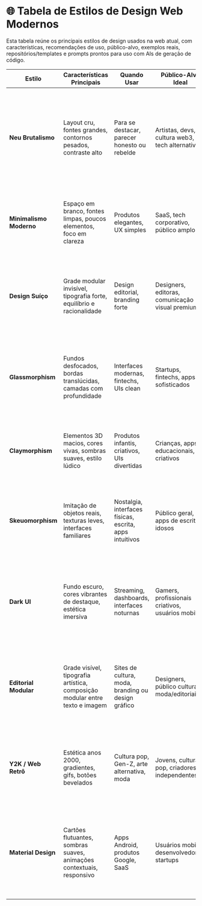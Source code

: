 
# 🌐 Tabela de Estilos de Design Web Modernos

Esta tabela reúne os principais estilos de design usados na web atual, com características, recomendações de uso, público-alvo, exemplos reais, repositórios/templates e prompts prontos para uso com AIs de geração de código.

| Estilo                | Características Principais                                                                 | Quando Usar                                                                 | Público-Alvo Ideal                                 | Exemplos de Sites                                                                 | Repositórios / Templates                                                                 | Prompt para AIs                                                                                                                                                     |
|-----------------------|---------------------------------------------------------------------------------------------|------------------------------------------------------------------------------|----------------------------------------------------|------------------------------------------------------------------------------------|--------------------------------------------------------------------------------------------|---------------------------------------------------------------------------------------------------------------------------------------------------------------------|
| **Neu Brutalismo**     | Layout cru, fontes grandes, contornos pesados, contraste alto                             | Para se destacar, parecer honesto ou rebelde                                | Artistas, devs, cultura web3, tech alternativo     | [Exemplos no Webflow](https://webflow.com/made-in-webflow/neubrutalism)           | [Templates Webflow](https://webflow.com/made-in-webflow/neubrutalism)                    | Crie um site com layout propositalmente cru, fontes grotescas grandes, contornos pesados e cores vibrantes. Sem suavidade ou efeitos visuais refinados.             |
| **Minimalismo Moderno**| Espaço em branco, fontes limpas, poucos elementos, foco em clareza                         | Produtos elegantes, UX simples                                              | SaaS, tech corporativo, público amplo              | [Colorlib Examples](https://colorlib.com/wp/minimalist-website-examples/)         | [Templates Webflow](https://webflow.com/made-in-webflow/minimal)                         | Gere um layout limpo e elegante, com espaço em branco, tipografia sans-serif moderna e foco no conteúdo.                                                           |
| **Design Suíço**       | Grade modular invisível, tipografia forte, equilíbrio e racionalidade                      | Design editorial, branding forte                                            | Designers, editoras, comunicação visual premium     | [Exemplos Webflow](https://webflow.com/made-in-webflow/swiss)                    | [Templates Webflow](https://webflow.com/made-in-webflow/swiss)                            | Desenhe uma página com grid modular invisível, tipografia precisa e hierarquia textual clara. Balanceamento rigoroso.                                               |
| **Glassmorphism**      | Fundos desfocados, bordas translúcidas, camadas com profundidade                           | Interfaces modernas, fintechs, UIs clean                                    | Startups, fintechs, apps sofisticados              | [Webflow Glassmorphism](https://webflow.com/made-in-webflow/glassmorphism)        | [Templates Webflow](https://webflow.com/made-in-webflow/glassmorphism)                  | Crie uma interface com efeito vidro (frosted glass), elementos translúcidos e camadas flutuantes. Paleta clean e contrastes suaves.                                |
| **Claymorphism**       | Elementos 3D macios, cores vivas, sombras suaves, estilo lúdico                            | Produtos infantis, criativos, UIs divertidas                                | Crianças, apps educacionais, criativos             | [Dribbble Claymorphism](https://dribbble.com/search/claymorphism)                | [Tutorial Bamboo Lab](https://bamboolab.eu/blog/design/all-about-claymorphism-and-how-to-create-it-on-your-own) | Gere componentes 3D com aparência macia, sombras suaves, botões infláveis e estilo divertido.                                                                       |
| **Skeuomorphism**      | Imitação de objetos reais, texturas leves, interfaces familiares                           | Nostalgia, interfaces físicas, escrita, apps intuitivos                     | Público geral, apps de escrita, idosos              | [Webflow Skeuomorphism](https://webflow.com/made-in-webflow/skeuomorphism)        | [Templates Webflow](https://webflow.com/made-in-webflow/skeuomorphism)                  | Crie uma interface que simule objetos físicos com texturas leves e botões com aparência real. Ideal para interfaces familiares.                                    |
| **Dark UI**            | Fundo escuro, cores vibrantes de destaque, estética imersiva                               | Streaming, dashboards, interfaces noturnas                                  | Gamers, profissionais criativos, usuários mobile    | [Dark UI Inspo](https://superdevresources.com/dark-ui-inspiration/)               | [Templates Webflow](https://webflow.com/made-in-webflow/dark)                            | Crie um layout com fundo escuro, tipografia clara, acentos vibrantes e animações suaves. Foco em estética moderna e confortável.                                   |
| **Editorial Modular**  | Grade visível, tipografia artística, composição modular entre texto e imagem               | Sites de cultura, moda, branding ou design gráfico                          | Designers, público cultural, moda/editoriais        | [Subframe Examples](https://www.subframe.com/tips/editorial-website-design-examples) | [Templates Webflow](https://webflow.com/made-in-webflow/editorial)                       | Desenvolva um layout editorial com grid visível, destaque para tipografia e composição modular de imagem e texto em alta hierarquia visual.                         |
| **Y2K / Web Retrô**    | Estética anos 2000, gradientes, gifs, botões bevelados                                     | Cultura pop, Gen-Z, arte alternativa, moda                                  | Jovens, cultura pop, criadores independentes        | [Webflow Y2K](https://webflow.com/made-in-webflow/y2k)                          | [Templates Webflow](https://webflow.com/made-in-webflow/y2k)                             | Crie um layout inspirado nos anos 2000 com gradientes metálicos, gifs animados e botões bevel. Propositalmente exagerado e divertido.                               |
| **Material Design**    | Cartões flutuantes, sombras suaves, animações contextuais, responsivo                      | Apps Android, produtos Google, SaaS                                         | Usuários mobile, desenvolvedores, startups          | [Material Examples](https://m2.material.io/develop/web/examples)                 | [Material Components](https://m3.material.io/develop/web)                                | Implemente componentes com sombras, cores acessíveis, cartões flutuantes e comportamento responsivo conforme Material Design 3.                                      |
